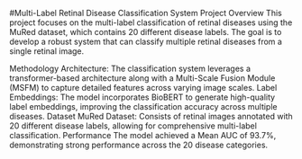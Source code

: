 #Multi-Label Retinal Disease Classification System
Project Overview
This project focuses on the multi-label classification of retinal diseases using the MuRed dataset, which contains 20 different disease labels. The goal is to develop a robust system that can classify multiple retinal diseases from a single retinal image.

Methodology
Architecture: The classification system leverages a transformer-based architecture along with a Multi-Scale Fusion Module (MSFM) to capture detailed features across varying image scales.
Label Embeddings: The model incorporates BioBERT to generate high-quality label embeddings, improving the classification accuracy across multiple diseases.
Dataset
MuRed Dataset: Consists of retinal images annotated with 20 different disease labels, allowing for comprehensive multi-label classification.
Performance
The model achieved a Mean AUC of 93.7%, demonstrating strong performance across the 20 disease categories.
